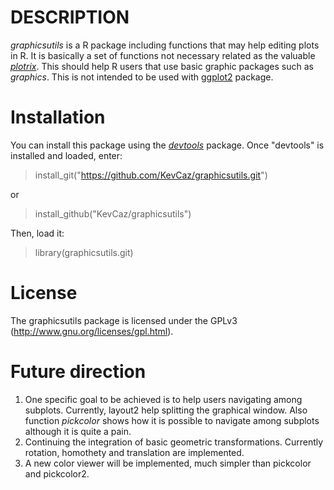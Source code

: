 # DESCRIPTION
*graphicsutils* is a R package including functions that may help editing plots in R. It is basically a set of functions not necessary related as the valuable [*plotrix*](http://cran.r-project.org/web/packages/plotrix/index.html). This should help R users that use basic graphic packages such as *graphics*. This is not intended to be used with [ggplot2](http://cran.r-project.org/web/packages/ggplot2/index.html) package.

# Installation
You can install this package using the [*devtools*](http://cran.r-project.org/web/packages/devtools/index.html) package. Once "devtools" is installed and loaded, enter:

> install_git("https://github.com/KevCaz/graphicsutils.git")

or

> install_github("KevCaz/graphicsutils")

Then, load it:

> library(graphicsutils.git)

# License
The graphicsutils package is licensed under the GPLv3 (http://www.gnu.org/licenses/gpl.html).

# Future direction
1. One specific goal to be achieved is to help users navigating among subplots. Currently, layout2 help splitting the graphical window. Also function *pickcolor* shows how it is possible to navigate among subplots although it is quite a pain.  
2. Continuing the integration of basic geometric transformations. Currently rotation, homothety and translation are implemented. 
3. A new color viewer will be implemented, much simpler than pickcolor and pickcolor2. 
